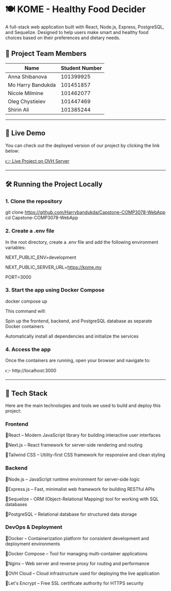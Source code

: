 # 🍽️ **KOME - Healthy Food Decider**

A full-stack web application built with React, Node.js, Express, PostgreSQL, and Sequelize. Designed to help users make smart and healthy food choices based on their preferences and dietary needs.

## 👥 **Project Team Members**

| **Name**          | **Student Number** |
|-------------------|--------------------|
| Anna Shibanova    | 101399925          |
| Mo Harry Bandukda | 101451857          |
| Nicole Milmine    | 101462077          |
| Oleg Chystieiev   | 101447469          |
| Shirin Ali        | 101385244          |
---

## 🚀 **Live Demo**
You can check out the deployed version of our project by clicking the link below:

[👉 Live Project on OVH Server](https://kome.my/)

---
## 🛠️ **Running the Project Locally**

### 1. Clone the repository
git clone 
https://github.com/Harrybandukda/Capstone-COMP3078-WebApp
cd Capstone-COMP3078-WebApp

### 2. Create a .env file
In the root directory, create a .env file and add the following environment variables:

NEXT_PUBLIC_ENV=development

NEXT_PUBLIC_SERVER_URL=https://kome.my

PORT=3000

### 3. Start the app using Docker Compose
docker compose up

This command will:

Spin up the frontend, backend, and PostgreSQL database as separate Docker containers

Automatically install all dependencies and initialize the services

### 4. Access the app
Once the containers are running, open your browser and navigate to:

👉 http://localhost:3000

---

## 🧰 **Tech Stack**
Here are the main technologies and tools we used to build and deploy this project:

### Frontend

🔹React – Modern JavaScript library for building interactive user interfaces

🔹Next.js – React framework for server-side rendering and routing

🔹Tailwind CSS – Utility-first CSS framework for responsive and clean styling

### Backend
🔹Node.js – JavaScript runtime environment for server-side logic

🔹Express.js – Fast, minimalist web framework for building RESTful APIs

🔹Sequelize – ORM (Object-Relational Mapping) tool for working with SQL databases

🔹PostgreSQL – Relational database for structured data storage

### DevOps & Deployment
🔹Docker – Containerization platform for consistent development and deployment environments

🔹Docker Compose – Tool for managing multi-container applications

🔹Nginx – Web server and reverse proxy for routing and performance

🔹OVH Cloud – Cloud infrastructure used for deploying the live application

🔹Let's Encrypt – Free SSL certificate authority for HTTPS security
